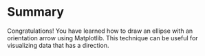 # Summary

Congratulations! You have learned how to draw an ellipse with an orientation arrow using Matplotlib. This technique can be useful for visualizing data that has a direction.
